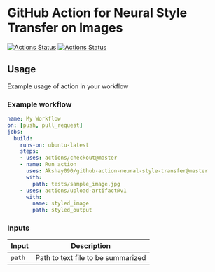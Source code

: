 # GitHub Action for Neural Style Transfer on Images

[![Actions Status](https://github.com/Akshay090/github-action-neural-style-transfer/workflows/Lint/badge.svg)](https://github.com/Akshay090/github-action-neural-style-transfer/actions)
[![Actions Status](https://github.com/Akshay090/github-action-neural-style-transfer/workflows/Integration%20Test/badge.svg)](https://github.com/Akshay090/github-action-neural-style-transfer/actions)

## Usage

Example usage of action in your workflow

### Example workflow

```yaml
name: My Workflow
on: [push, pull_request]
jobs:
  build:
    runs-on: ubuntu-latest
    steps:
    - uses: actions/checkout@master
    - name: Run action
      uses: Akshay090/github-action-neural-style-transfer@master
      with:
        path: tests/sample_image.jpg
    - uses: actions/upload-artifact@v1
      with:
        name: styled_image
        path: styled_output
```

### Inputs

| Input                                             | Description                                        |
|------------------------------------------------------|-----------------------------------------------|
| `path`  | Path to text file to be summarized    |

